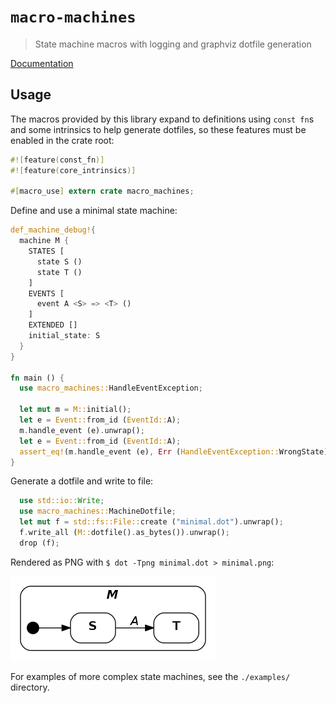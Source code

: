 # `macro-machines`

> State machine macros with logging and graphviz dotfile generation

[Documentation](https://spearman.github.io/macro-machines/macro_machines/)

## Usage

The macros provided by this library expand to definitions using `const fn`s and
some intrinsics to help generate dotfiles, so these features must be enabled in
the crate root:

```rust
#![feature(const_fn)]
#![feature(core_intrinsics)]

#[macro_use] extern crate macro_machines;
```

Define and use a minimal state machine:

```rust
def_machine_debug!{
  machine M {
    STATES [
      state S ()
      state T ()
    ]
    EVENTS [
      event A <S> => <T> ()
    ]
    EXTENDED []
    initial_state: S
  }
}

fn main () {
  use macro_machines::HandleEventException;

  let mut m = M::initial();
  let e = Event::from_id (EventId::A);
  m.handle_event (e).unwrap();
  let e = Event::from_id (EventId::A);
  assert_eq!(m.handle_event (e), Err (HandleEventException::WrongState));
}
```

Generate a dotfile and write to file:

```rust
  use std::io::Write;
  use macro_machines::MachineDotfile;
  let mut f = std::fs::File::create ("minimal.dot").unwrap();
  f.write_all (M::dotfile().as_bytes()).unwrap();
  drop (f);
```

Rendered as PNG with `$ dot -Tpng minimal.dot > minimal.png`:

![](minimal.png)

For examples of more complex state machines, see the `./examples/` directory.
